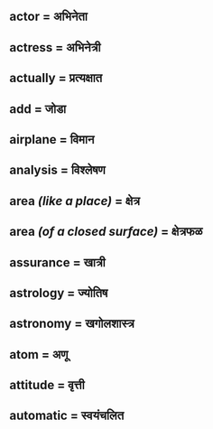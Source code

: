 ## actor = अभिनेता

## actress = अभिनेत्री

## actually = प्रत्यक्षात

## add = जोडा

## airplane = विमान

## analysis = विश्लेषण

## area *(like a place)* = क्षेत्र

## area *(of a closed surface)* = क्षेत्रफळ

## assurance = खात्री

## astrology = ज्योतिष

## astronomy = खगोलशास्त्र

## atom = अणू

## attitude = वृत्ती

## automatic = स्वयंचलित

